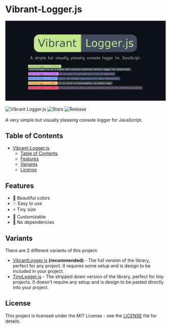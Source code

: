 # Vibrant-Logger.js

![Thumbnail](./images/Vibrant-Logger-thumbnail.png)

<img src="https://api.jm26.net/badge?g&label=Vibrant&message=Logger.js&color=434C5E&labelcolor=C3E88D" height="20px" alt="Vibrant Logger.js" style="display: inline-block; vertical-align: middle;"> <img src="https://api.jm26.net/badge/beta?g&label=Stars&url=/github/stars/jmcrafter26/vibrant-logger.js" height="20px" alt="Stars " style="display: inline-block; vertical-align: middle;"> <img src="https://api.jm26.net/badge/beta?g&label=Release&url=/github/v/release/jmcrafter26/vibrant-logger.js" height="20px" alt="Release " style="display: inline-block; vertical-align: middle;">

A very simple but visually pleasing console logger for JavaScript.

## Table of Contents

- [Vibrant-Logger.js](#vibrant-loggerjs)
  - [Table of Contents](#table-of-contents)
  - [Features](#features)
  - [Variants](#variants)
  - [License](#license)

## Features

- :art: Beautiful colors
- :sparkles: Easy to use
- :zap: Tiny size
- :wrench: Customizable
- :tada: No dependencies

## Variants

There are 2 different variants of this project:

- [VibrantLogger.js](Vibrant-Logger.md) **(recommended)** - The full version of the library, perfect for any project. It requires some setup and is design to be included in your project.
- [TinyLogger.js](Tiny-Logger.md) - The stripped down version of the library, perfect for tiny projects. It doesn't require any setup and is design to be pasted directly into your project.

## License

This project is licensed under the MIT License - see the [LICENSE](LICENSE) file for details.
